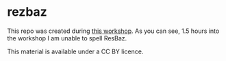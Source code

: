 # rezbaz

This repo was created during [this workshop](https://pfh.github.io/jsfoot/). As you can see, 1.5 hours into the workshop I am unable to spell ResBaz.

This material is available under a CC BY licence.
